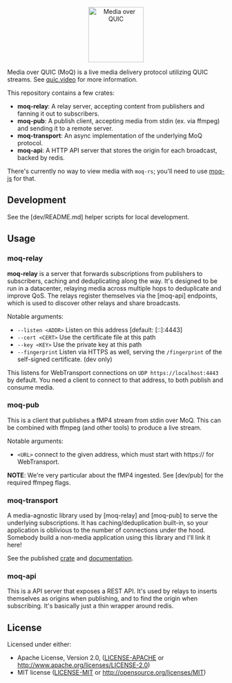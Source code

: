 <p align="center">
	<img height="128px" src="https://github.com/kixelated/moq-rs/blob/main/.github/logo.svg" alt="Media over QUIC">
</p>

Media over QUIC (MoQ) is a live media delivery protocol utilizing QUIC streams.
See [quic.video](https://quic.video) for more information.

This repository contains a few crates:

-   **moq-relay**: A relay server, accepting content from publishers and fanning it out to subscribers.
-   **moq-pub**: A publish client, accepting media from stdin (ex. via ffmpeg) and sending it to a remote server.
-   **moq-transport**: An async implementation of the underlying MoQ protocol.
-   **moq-api**: A HTTP API server that stores the origin for each broadcast, backed by redis.

There's currently no way to view media with `moq-rs`; you'll need to use [moq-js](https://github.com/kixelated/moq-js) for that.

## Development

See the [dev/README.md] helper scripts for local development.

## Usage

### moq-relay

**moq-relay** is a server that forwards subscriptions from publishers to subscribers, caching and deduplicating along the way.
It's designed to be run in a datacenter, relaying media across multiple hops to deduplicate and improve QoS.
The relays register themselves via the [moq-api] endpoints, which is used to discover other relays and share broadcasts.

Notable arguments:

-   `--listen <ADDR>` Listen on this address [default: [::]:4443]
-   `--cert <CERT>` Use the certificate file at this path
-   `--key <KEY>` Use the private key at this path
-   `--fingerprint` Listen via HTTPS as well, serving the `/fingerprint` of the self-signed certificate. (dev only)

This listens for WebTransport connections on `UDP https://localhost:4443` by default.
You need a client to connect to that address, to both publish and consume media.

### moq-pub

This is a client that publishes a fMP4 stream from stdin over MoQ.
This can be combined with ffmpeg (and other tools) to produce a live stream.

Notable arguments:

-   `<URL>` connect to the given address, which must start with https:// for WebTransport.

**NOTE**: We're very particular about the fMP4 ingested. See [dev/pub] for the required ffmpeg flags.

### moq-transport

A media-agnostic library used by [moq-relay] and [moq-pub] to serve the underlying subscriptions.
It has caching/deduplication built-in, so your application is oblivious to the number of connections under the hood.
Somebody build a non-media application using this library and I'll link it here!

See the published [crate](https://crates.io/crates/moq-transport) and [documentation](https://docs.rs/moq-transport/latest/moq_transport/).

### moq-api

This is a API server that exposes a REST API.
It's used by relays to inserts themselves as origins when publishing, and to find the origin when subscribing.
It's basically just a thin wrapper around redis.

## License

Licensed under either:

-   Apache License, Version 2.0, ([LICENSE-APACHE](LICENSE-APACHE) or http://www.apache.org/licenses/LICENSE-2.0)
-   MIT license ([LICENSE-MIT](LICENSE-MIT) or http://opensource.org/licenses/MIT)
